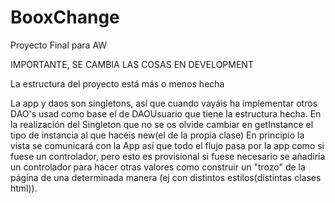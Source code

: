 # BooxChange
Proyecto Final para AW

IMPORTANTE, SE CAMBIA LAS COSAS EN DEVELOPMENT

La estructura del proyecto está más o menos hecha

La app y daos son singletons, así que cuando vayáis ha implementar otros DAO's usad como base el de DAOUsuario que tiene la estructura hecha.
      En la realización del Singleton que no se os olvide cambiar en getInstance el tipo de instancia al que hacéis new(el de la propia clase)
      En principio la vista se comunicará con la App así que todo el flujo pasa por la app como si fuese un controlador, pero esto es provisional si fuese necesario se añadiría un controlador para hacer otras valores como construir un "trozo" de la página de una determinada manera (ej con distintos estilos(distintas clases html)).
